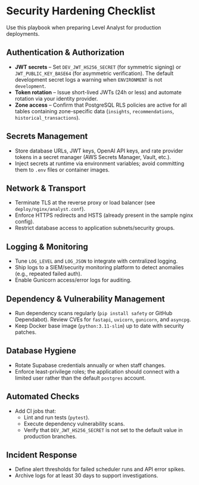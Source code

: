 # Security Hardening Checklist

Use this playbook when preparing Level Analyst for production deployments.

## Authentication & Authorization

- **JWT secrets** – Set `DEV_JWT_HS256_SECRET` (for symmetric signing) or `JWT_PUBLIC_KEY_BASE64` (for asymmetric verification). The default development secret logs a warning when `ENVIRONMENT` is not `development`.
- **Token rotation** – Issue short-lived JWTs (24h or less) and automate rotation via your identity provider.
- **Zone access** – Confirm that PostgreSQL RLS policies are active for all tables containing zone-specific data (`insights`, `recommendations`, `historical_transactions`).

## Secrets Management

- Store database URLs, JWT keys, OpenAI API keys, and rate provider tokens in a secret manager (AWS Secrets Manager, Vault, etc.).
- Inject secrets at runtime via environment variables; avoid committing them to `.env` files or container images.

## Network & Transport

- Terminate TLS at the reverse proxy or load balancer (see `deploy/nginx/analyst.conf`).
- Enforce HTTPS redirects and HSTS (already present in the sample nginx config).
- Restrict database access to application subnets/security groups.

## Logging & Monitoring

- Tune `LOG_LEVEL` and `LOG_JSON` to integrate with centralized logging.
- Ship logs to a SIEM/security monitoring platform to detect anomalies (e.g., repeated failed auth).
- Enable Gunicorn access/error logs for auditing.

## Dependency & Vulnerability Management

- Run dependency scans regularly (`pip install safety` or GitHub Dependabot). Review CVEs for `fastapi`, `uvicorn`, `gunicorn`, and `asyncpg`.
- Keep Docker base image (`python:3.11-slim`) up to date with security patches.

## Database Hygiene

- Rotate Supabase credentials annually or when staff changes.
- Enforce least-privilege roles; the application should connect with a limited user rather than the default `postgres` account.

## Automated Checks

- Add CI jobs that:
  - Lint and run tests (`pytest`).
  - Execute dependency vulnerability scans.
  - Verify that `DEV_JWT_HS256_SECRET` is not set to the default value in production branches.

## Incident Response

- Define alert thresholds for failed scheduler runs and API error spikes.
- Archive logs for at least 30 days to support investigations.

